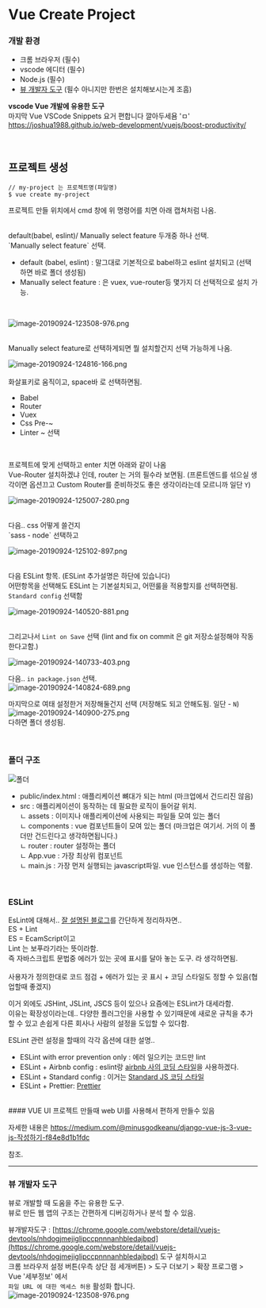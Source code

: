 # Vue Create Project

### 개발 환경
- 크롬 브라우저 (필수)
- vscode 에디터 (필수)
- Node.js (필수)
- [뷰 개발자 도구](https://chrome.google.com/webstore/detail/vuejs-devtools/nhdogjmejiglipccpnnnanhbledajbpd) (필수 아니지만 한번은 설치해보시는게 조흠)


**vscode Vue 개발에 유용한 도구**<br>
마지막 Vue VSCode Snippets 요거 편합니다 깔아두세욤 'ㅁ' <br>
https://joshua1988.github.io/web-development/vuejs/boost-productivity/


<br>

## 프로젝트 생성
```
// my-project 는 프로젝트명(파일명)
$ vue create my-project
```

프로젝트 만들 위치에서 cmd 창에 위 명령어를 치면 아래 캡쳐처럼 나옴.<br>

<br>
default(babel, eslint)/ Manually select feature 두개중 하나 선택.<br>
`Manually select feature` 선택.<br>

- default (babel, eslint) : 말그대로 기본적으로 babel하고 eslint 설치되고 (선택 하면 바로 폴더 생성됨)
- Manually select feature : 은 vuex, vue-router등 몇가지 더 선택적으로 설치 가능.
<br>

![image-20190924-123508-976.png](img/down1.jpg)
<br>

<br>
Manually select feature로 선택하게되면 뭘 설치할건지 선택 가능하게 나옴.<br>

![image-20190924-124816-166.png](img/down2.jpg)
<br>
<br>
화살표키로 움직이고, space바 로 선택하면됨.<br>
- Babel
- Router
- Vuex
- Css Pre-~
- Linter ~ 
선택

<br>

프로젝트에 맞게 선택하고 enter 치면 아래와 같이 나옴<br>
Vue-Router 설치하겠냐 인데, router 는 거의 필수라 보면됨. (프론트엔드를 섞으실 생각이면 옵션끄고 Custom Router를 준비하것도 좋은 생각이라는데 모르니까 일단  `Y`)<br>

![image-20190924-125007-280.png](img/down3.jpg)<br>

<br>
다음..  css 어떻게 쓸건지<br>
`sass - node` 선택하고<br>

![image-20190924-125102-897.png](img/down4.jpg)<br>
<br>

다음 ESLint 항목. (ESLint 추가설명은 하단에 있습니다)<br>
어떤항목을 선택해도 ESLint 는 기본설치되고, 어떤룰을 적용할지를 선택하면됨.<br>
`Standard config` 선택함<br>

![image-20190924-140520-881.png](img/down5.jpg)<br>
<br>

그리고나서 `Lint on Save` 선택 (lint and fix on  commit 은 git 저장소설정해야 작동한다고함.)<br>

![image-20190924-140733-403.png](img/down6.jpg)
<br>

다음.. `in package.json` 선택.<br>
![image-20190924-140824-689.png](img/down7.jpg)
<br>

마지막으로 여태 설정한거 저장해둘건지 선택 (저장해도 되고 안해도됨. 일단 - `N`)<br>
![image-20190924-140900-275.png](img/down8.jpg)
<br>
다하면 폴더 생성됨.

<br>

### 폴더 구조

![폴더](img/folder.jpg)

- public/index.html : 애플리케이션 뼈대가 되는 html (마크업에서 건드리진 않음)
- src : 애플리케이션이 동작하는 데 필요한 로직이 들어갈 위치. <br>
ㄴ assets : 이미지나 애플리케이션에 사용되는 파일들 모여 있는 폴더<br>
ㄴ components : vue 컴포넌트들이 모여 있는 폴더 (마크업은 여기서. 거의 이 폴더만 건드린다고 생각하면됩니다.)<br>
ㄴ router : router 설정하는 폴더<br>
ㄴ App.vue : 가장 최상위 컴포넌트<br>
ㄴ main.js : 가장 먼저 실행되는 javascript파일. vue 인스턴스를 생성하는 역활.


<br>


### ESLint

EsLint에 대해서.. [잘 설명된 블로그](https://www.zerocho.com/category/JavaScript/post/583231719a87ec001834a0f2)를 간단하게 정리하자면..<br>
ES + Lint<br>
ES = EcamScript이고<br>
Lint 는 보푸라기라는 뜻이라함.<br>
즉 자바스크립트 문법중 에러가 있는 곳에 표시를 달아 놓는 도구. 라 생각하면됨.<br>
<br>
사용자가 정의한대로 코드 점검 + 에러가 있는 곳 표시 + 코딩 스타일도 정할 수 있음(협업할때 좋겠지)
<br>

이거 외에도 JSHint, JSLint, JSCS 등이 있으나 요즘에는 ESLint가 대세라함.
<br>
이유는 확장성이라는데.. 다양한 플러그인을 사용할 수 있기때문에 새로운 규칙을 추가할 수 있고 손쉽게 다른 회사나 사람의 설정을 도입할 수 있다함.
<br>


ESLint 관련 설정을 할때의 각각 옵션에 대한 설명..
- ESLint with error prevention only : 에러 일으키는 코드만 lint
- ESLint + Airbnb config : eslint랑 [airbnb 사의 코딩 스타일](https://github.com/airbnb/javascript)을 사용하겠다.
- ESLint + Standard config : 이거는 [Standard JS 코딩 스타일](https://standardjs.com/)
- ESLint + Prettier:  [Prettier](https://prettier.io/)


<br>
#### VUE UI
프로젝트 만들때 web UI를 사용해서 편하게 만들수 있음

자세한 내용은
https://medium.com/@minusgodkeanu/django-vue-js-3-vue-js-작성하기-f84e8d1b1fdc

참조.



<hr>

### 뷰 개발자 도구

뷰로 개발할 때 도움을 주는 유용한 도구. <br>
 뷰로 만든 웹 앱의 구조는 간편하게 디버깅하거나 분석 할 수 있음.<br>


뷰개발자도구 : [https://chrome.google.com/webstore/detail/vuejs-devtools/nhdogjmejiglipccpnnnanhbledajbpd](https://chrome.google.com/webstore/detail/vuejs-devtools/nhdogjmejiglipccpnnnanhbledajbpd)
도구 설치하시고<br>
크롬 브라우저 설정 버튼(우측 상단 점 세개버튼) > 도구 더보기 > 확장 프로그램 > Vue '세부정보' 에서 <br>
`파일 URL 에 대한 엑세스 허용` 활성화 합니다.<br>
![image-20190924-123508-976.png](img/vueUrl.PNG)
<br>
